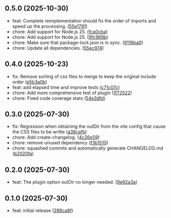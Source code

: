 ## 0.5.0 (2025-10-30)

* feat: Complete reimplementation should fix the order of imports and speed up the processing. ([55e1791](https://github.com/doberkofler/vite-plugin-merge-css/commit/55e1791))
* chore: Add support for Node.js 25. ([fca0cba](https://github.com/doberkofler/vite-plugin-merge-css/commit/fca0cba))
* chore: Add support for Node.js 25. ([9fc969b](https://github.com/doberkofler/vite-plugin-merge-css/commit/9fc969b))
* chore: Make sure that package-lock.json is in sync. ([9116ba0](https://github.com/doberkofler/vite-plugin-merge-css/commit/9116ba0))
* chore: Update all dependencies. ([55ec974](https://github.com/doberkofler/vite-plugin-merge-css/commit/55ec974))



## 0.4.0 (2025-10-23)

* fix: Remove sorting of css files to merge to keep the original include order ([e5b3a0b](https://github.com/doberkofler/vite-plugin-merge-css/commit/e5b3a0b))
* feat: add elapsed time and improve tests ([c71c07c](https://github.com/doberkofler/vite-plugin-merge-css/commit/c71c07c))
* chore: Add more comprehensive test of plugin ([1f72522](https://github.com/doberkofler/vite-plugin-merge-css/commit/1f72522))
* chore: Fixed code coverage stats ([54e3dfd](https://github.com/doberkofler/vite-plugin-merge-css/commit/54e3dfd))



## 0.3.0 (2025-07-30)

* fix: Regression when obtaining the outDir from the vite config that cause the CSS files to be writte ([a38cafb](https://github.com/doberkofler/vite-plugin-merge-css/commit/a38cafb))
* chore: Add create-changelog. ([4c26e59](https://github.com/doberkofler/vite-plugin-merge-css/commit/4c26e59))
* chore: remove unused dependency ([f3b1510](https://github.com/doberkofler/vite-plugin-merge-css/commit/f3b1510))
* chore: squashed commits and automatically generate CHANGELOG.md ([b2020fa](https://github.com/doberkofler/vite-plugin-merge-css/commit/b2020fa))



## 0.2.0 (2025-07-30)

* feat: The plugin option outDir no longer needed. ([9e92a3a](https://github.com/doberkofler/vite-plugin-merge-css/commit/9e92a3a))



## 0.1.0 (2025-07-30)

* feat: initial release ([286ca8f](https://github.com/doberkofler/vite-plugin-merge-css/commit/286ca8f))



